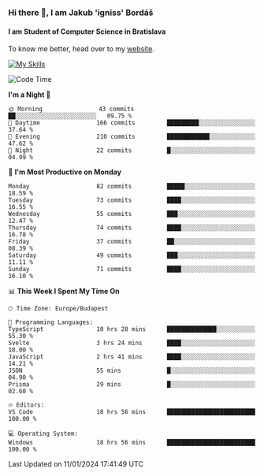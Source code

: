 ### Hi there 👋, I am Jakub 'igniss' Bordáš

#### I am Student of Computer Science in Bratislava
To know me better, head over to my [website](https://bordas.sk).

[![My Skills](https://skillicons.dev/icons?i=js,html,css,figma,svelte,java,kotlin,python,postgresql,typescript,nest,nodejs)](https://bordas.sk)


<!--START_SECTION:waka-->
![Code Time](http://img.shields.io/badge/Code%20Time-1%2C341%20hrs%2031%20mins-blue)

**I'm a Night 🦉** 

```text
🌞 Morning                43 commits          ██░░░░░░░░░░░░░░░░░░░░░░░   09.75 % 
🌆 Daytime                166 commits         █████████░░░░░░░░░░░░░░░░   37.64 % 
🌃 Evening                210 commits         ████████████░░░░░░░░░░░░░   47.62 % 
🌙 Night                  22 commits          █░░░░░░░░░░░░░░░░░░░░░░░░   04.99 % 
```
📅 **I'm Most Productive on Monday** 

```text
Monday                   82 commits          █████░░░░░░░░░░░░░░░░░░░░   18.59 % 
Tuesday                  73 commits          ████░░░░░░░░░░░░░░░░░░░░░   16.55 % 
Wednesday                55 commits          ███░░░░░░░░░░░░░░░░░░░░░░   12.47 % 
Thursday                 74 commits          ████░░░░░░░░░░░░░░░░░░░░░   16.78 % 
Friday                   37 commits          ██░░░░░░░░░░░░░░░░░░░░░░░   08.39 % 
Saturday                 49 commits          ███░░░░░░░░░░░░░░░░░░░░░░   11.11 % 
Sunday                   71 commits          ████░░░░░░░░░░░░░░░░░░░░░   16.10 % 
```


📊 **This Week I Spent My Time On** 

```text
🕑︎ Time Zone: Europe/Budapest

💬 Programming Languages: 
TypeScript               10 hrs 28 mins      ██████████████░░░░░░░░░░░   55.30 % 
Svelte                   3 hrs 24 mins       ████░░░░░░░░░░░░░░░░░░░░░   18.00 % 
JavaScript               2 hrs 41 mins       ████░░░░░░░░░░░░░░░░░░░░░   14.21 % 
JSON                     55 mins             █░░░░░░░░░░░░░░░░░░░░░░░░   04.90 % 
Prisma                   29 mins             █░░░░░░░░░░░░░░░░░░░░░░░░   02.60 % 

🔥 Editors: 
VS Code                  18 hrs 56 mins      █████████████████████████   100.00 % 

💻 Operating System: 
Windows                  18 hrs 56 mins      █████████████████████████   100.00 % 
```


 Last Updated on 11/01/2024 17:41:49 UTC
<!--END_SECTION:waka-->
